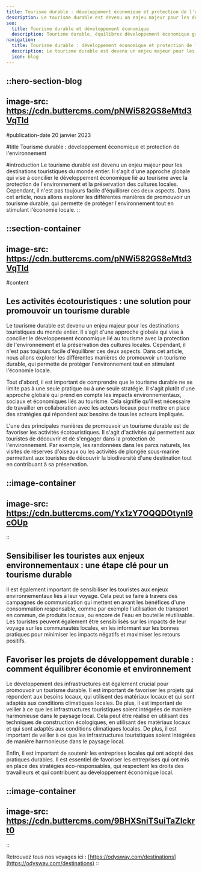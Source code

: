 ```yaml
---
title: Tourisme durable : développement économique et protection de l'environnement
description: Le tourisme durable est devenu un enjeu majeur pour les destinations touristiques du monde entier. Il s'agit d'une approche globale qui vise à concilier le développement économique lié au tourisme avec la protection de l'environnement et la préservation des cultures locales. Cependant, il n'est pas toujours facile d'équilibrer ces deux ...
seo:
  title: Tourisme durable et développement économique
  description: Tourisme durable, équilibrez développement économique grâce à des activités écotouristiques, sensibilisation aux enjeux environnementaux et projets durables
navigation:
  title: Tourisme durable : développement économique et protection de l'environnement
  description: Le tourisme durable est devenu un enjeu majeur pour les destinations touristiques du monde entier. Il s'agit d'une approche globale qui vise à concilier le développement économique lié au tourisme avec la protection de l'environnement et la préservation des cultures locales. Cependant, il n'est pas toujours facile d'équilibrer ces deux ...
  icon: blog
---
```


::hero-section-blog
---
image-src: https://cdn.buttercms.com/pNWi582GS8eMtd3VqTld
---
#publication-date
20 janvier 2023

#title
Tourisme durable : développement économique et protection de l'environnement

#introduction
Le tourisme durable est devenu un enjeu majeur pour les destinations touristiques du monde entier. Il s'agit d'une approche globale qui vise à concilier le développement économique lié au tourisme avec la protection de l'environnement et la préservation des cultures locales. Cependant, il n'est pas toujours facile d'équilibrer ces deux aspects. Dans cet article, nous allons explorer les différentes manières de promouvoir un tourisme durable, qui permette de protéger l'environnement tout en stimulant l'économie locale.
::

::section-container
---
image-src: https://cdn.buttercms.com/pNWi582GS8eMtd3VqTld
---
#content
## Les activités écotouristiques : une solution pour promouvoir un tourisme durable

Le tourisme durable est devenu un enjeu majeur pour les destinations touristiques du monde entier. Il s'agit d'une approche globale qui vise à concilier le développement économique lié au tourisme avec la protection de l'environnement et la préservation des cultures locales. Cependant, il n'est pas toujours facile d'équilibrer ces deux aspects. Dans cet article, nous allons explorer les différentes manières de promouvoir un tourisme durable, qui permette de protéger l'environnement tout en stimulant l'économie locale.

Tout d'abord, il est important de comprendre que le tourisme durable ne se limite pas à une seule pratique ou à une seule stratégie. Il s'agit plutôt d'une approche globale qui prend en compte les impacts environnementaux, sociaux et économiques liés au tourisme. Cela signifie qu'il est nécessaire de travailler en collaboration avec les acteurs locaux pour mettre en place des stratégies qui répondent aux besoins de tous les acteurs impliqués.

L'une des principales manières de promouvoir un tourisme durable est de favoriser les activités écotouristiques. Il s'agit d'activités qui permettent aux touristes de découvrir et de s'engager dans la protection de l'environnement. Par exemple, les randonnées dans les parcs naturels, les visites de réserves d'oiseaux ou les activités de plongée sous-marine permettent aux touristes de découvrir la biodiversité d'une destination tout en contribuant à sa préservation.

::image-container
---
image-src: https://cdn.buttercms.com/Yx1zY7OQQDOtynI9cOUp
---
::

## Sensibiliser les touristes aux enjeux environnementaux : une étape clé pour un tourisme durable

Il est également important de sensibiliser les touristes aux enjeux environnementaux liés à leur voyage. Cela peut se faire à travers des campagnes de communication qui mettent en avant les bénéfices d'une consommation responsable, comme par exemple l'utilisation de transport en commun, de produits locaux, ou encore de l'eau en bouteille réutilisable. Les touristes peuvent également être sensibilisés sur les impacts de leur voyage sur les communautés locales, en les informant sur les bonnes pratiques pour minimiser les impacts négatifs et maximiser les retours positifs.

## Favoriser les projets de développement durable : comment équilibrer économie et environnement

Le développement des infrastructures est également crucial pour promouvoir un tourisme durable. Il est important de favoriser les projets qui répondent aux besoins locaux, qui utilisent des matériaux locaux et qui sont adaptés aux conditions climatiques locales. De plus, il est important de veiller à ce que les infrastructures touristiques soient intégrées de manière harmonieuse dans le paysage local. Cela peut être réalisé en utilisant des techniques de construction écologiques, en utilisant des matériaux locaux et qui sont adaptés aux conditions climatiques locales. De plus, il est important de veiller à ce que les infrastructures touristiques soient intégrées de manière harmonieuse dans le paysage local.

Enfin, il est important de soutenir les entreprises locales qui ont adopté des pratiques durables. Il est essentiel de favoriser les entreprises qui ont mis en place des stratégies éco-responsables, qui respectent les droits des travailleurs et qui contribuent au développement économique local.

::image-container
---
image-src: https://cdn.buttercms.com/9BHXSniTSuiTaZlckrt0
---
::

Retrouvez tous nos voyages ici : [https://odysway.com/destinations](https://odysway.com/destinations)
::
